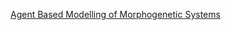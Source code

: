 
[Agent Based Modelling of Morphogenetic Systems](https://pmc.ncbi.nlm.nih.gov/articles/PMC6438454/) 

